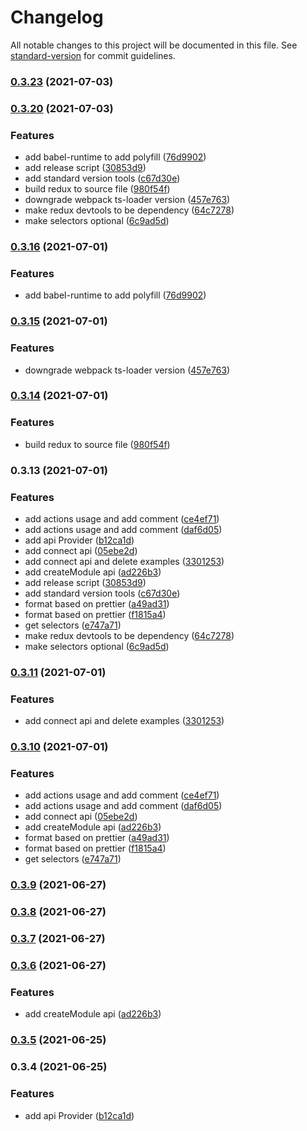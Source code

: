 # Changelog

All notable changes to this project will be documented in this file. See [standard-version](https://github.com/conventional-changelog/standard-version) for commit guidelines.

### [0.3.23](https://github.com/qinjialei24/redux-brief/compare/v0.3.20...v0.3.23) (2021-07-03)

### [0.3.20](https://github.com/qinjialei24/redux-brief/compare/v0.3.11...v0.3.20) (2021-07-03)


### Features

* add babel-runtime to add polyfill ([76d9902](https://github.com/qinjialei24/redux-brief/commit/76d9902b5267f64758236e148718adfe12af01ed))
* add release script ([30853d9](https://github.com/qinjialei24/redux-brief/commit/30853d9731e2312c67c895ccb7b4861e04f9e89c))
* add standard version tools ([c67d30e](https://github.com/qinjialei24/redux-brief/commit/c67d30ed0bfd7366970f78647737cc16825e233e))
* build redux to source file ([980f54f](https://github.com/qinjialei24/redux-brief/commit/980f54f0e31daf660c3a8400aa950f1c62754b58))
* downgrade webpack ts-loader version ([457e763](https://github.com/qinjialei24/redux-brief/commit/457e763f046214a35762a57cfa8e3e57806654fb))
* make redux devtools to be dependency ([64c7278](https://github.com/qinjialei24/redux-brief/commit/64c72789a2d4bb4c3311e1c8f64e756cac7679fa))
* make selectors optional ([6c9ad5d](https://github.com/qinjialei24/redux-brief/commit/6c9ad5d5d071c313a582f75e6d663f110444a089))

### [0.3.16](https://github.com/qinjialei24/redux-brief/compare/v0.3.15...v0.3.16) (2021-07-01)


### Features

* add babel-runtime to add polyfill ([76d9902](https://github.com/qinjialei24/redux-brief/commit/76d9902b5267f64758236e148718adfe12af01ed))

### [0.3.15](https://github.com/qinjialei24/redux-brief/compare/v0.3.14...v0.3.15) (2021-07-01)


### Features

* downgrade webpack ts-loader version ([457e763](https://github.com/qinjialei24/redux-brief/commit/457e763f046214a35762a57cfa8e3e57806654fb))

### [0.3.14](https://github.com/qinjialei24/redux-brief/compare/v0.3.13...v0.3.14) (2021-07-01)


### Features

* build redux to source file ([980f54f](https://github.com/qinjialei24/redux-brief/commit/980f54f0e31daf660c3a8400aa950f1c62754b58))

### 0.3.13 (2021-07-01)


### Features

* add actions usage and add comment ([ce4ef71](https://github.com/qinjialei24/redux-brief/commit/ce4ef71e4e274f1984fe07b2240fb2f7c97d5ed9))
* add actions usage and add comment ([daf6d05](https://github.com/qinjialei24/redux-brief/commit/daf6d05885bc1d2187b353c0f5b61134817dfa00))
* add api Provider ([b12ca1d](https://github.com/qinjialei24/redux-brief/commit/b12ca1d409c0ca2b277e8a019a29ad52844e5ea0))
* add connect api ([05ebe2d](https://github.com/qinjialei24/redux-brief/commit/05ebe2d3a142415dae56e197fbc4da1e2a12b2ba))
* add connect api and delete examples ([3301253](https://github.com/qinjialei24/redux-brief/commit/330125326c27c827e1d2218433b50b38e4297bdc))
* add createModule api ([ad226b3](https://github.com/qinjialei24/redux-brief/commit/ad226b37fb2654fd825457af7c597938da576417))
* add release script ([30853d9](https://github.com/qinjialei24/redux-brief/commit/30853d9731e2312c67c895ccb7b4861e04f9e89c))
* add standard version tools ([c67d30e](https://github.com/qinjialei24/redux-brief/commit/c67d30ed0bfd7366970f78647737cc16825e233e))
* format based on prettier ([a49ad31](https://github.com/qinjialei24/redux-brief/commit/a49ad315f0ec768072960eca95572febc10cb34e))
* format based on prettier ([f1815a4](https://github.com/qinjialei24/redux-brief/commit/f1815a406b660d1c6b3b8e8d2bf4e214a654a9c6))
* get selectors ([e747a71](https://github.com/qinjialei24/redux-brief/commit/e747a717acc2e34c36cf972f2ed1214a119b6e47))
* make redux devtools to be dependency ([64c7278](https://github.com/qinjialei24/redux-brief/commit/64c72789a2d4bb4c3311e1c8f64e756cac7679fa))
* make selectors optional ([6c9ad5d](https://github.com/qinjialei24/redux-brief/commit/6c9ad5d5d071c313a582f75e6d663f110444a089))

### [0.3.11](https://github.com/qinjialei24/redux-brief/compare/v0.3.10...v0.3.11) (2021-07-01)


### Features

* add connect api and delete examples ([3301253](https://github.com/qinjialei24/redux-brief/commit/330125326c27c827e1d2218433b50b38e4297bdc))

### [0.3.10](https://github.com/qinjialei24/redux-brief/compare/v0.3.4...v0.3.10) (2021-07-01)


### Features

* add actions usage and add comment ([ce4ef71](https://github.com/qinjialei24/redux-brief/commit/ce4ef71e4e274f1984fe07b2240fb2f7c97d5ed9))
* add actions usage and add comment ([daf6d05](https://github.com/qinjialei24/redux-brief/commit/daf6d05885bc1d2187b353c0f5b61134817dfa00))
* add connect api ([05ebe2d](https://github.com/qinjialei24/redux-brief/commit/05ebe2d3a142415dae56e197fbc4da1e2a12b2ba))
* add createModule api ([ad226b3](https://github.com/qinjialei24/redux-brief/commit/ad226b37fb2654fd825457af7c597938da576417))
* format based on prettier ([a49ad31](https://github.com/qinjialei24/redux-brief/commit/a49ad315f0ec768072960eca95572febc10cb34e))
* format based on prettier ([f1815a4](https://github.com/qinjialei24/redux-brief/commit/f1815a406b660d1c6b3b8e8d2bf4e214a654a9c6))
* get selectors ([e747a71](https://github.com/qinjialei24/redux-brief/commit/e747a717acc2e34c36cf972f2ed1214a119b6e47))

### [0.3.9](https://github.com/qinjialei24/redux-brief/compare/v0.3.8...v0.3.9) (2021-06-27)

### [0.3.8](https://github.com/qinjialei24/redux-brief/compare/v0.3.7...v0.3.8) (2021-06-27)

### [0.3.7](https://github.com/qinjialei24/redux-brief/compare/v0.3.6...v0.3.7) (2021-06-27)

### [0.3.6](https://github.com/qinjialei24/redux-brief/compare/v0.3.4...v0.3.6) (2021-06-27)

### Features

- add createModule api ([ad226b3](https://github.com/qinjialei24/redux-brief/commit/ad226b37fb2654fd825457af7c597938da576417))

### [0.3.5](https://github.com/qinjialei24/redux-brief/compare/v0.3.4...v0.3.5) (2021-06-25)

### 0.3.4 (2021-06-25)

### Features

- add api Provider ([b12ca1d](https://github.com/qinjialei24/redux-brief/commit/b12ca1d409c0ca2b277e8a019a29ad52844e5ea0))
